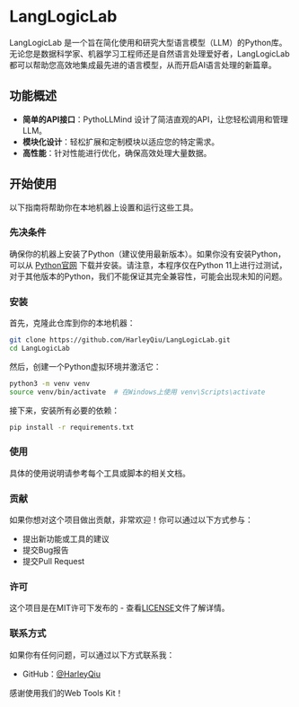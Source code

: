 # LangLogicLab

LangLogicLab 是一个旨在简化使用和研究大型语言模型（LLM）的Python库。无论您是数据科学家、机器学习工程师还是自然语言处理爱好者，LangLogicLab 都可以帮助您高效地集成最先进的语言模型，从而开启AI语言处理的新篇章。

## 功能概述

- **简单的API接口**：PythoLLMind 设计了简洁直观的API，让您轻松调用和管理LLM。
- **模块化设计**：轻松扩展和定制模块以适应您的特定需求。
- **高性能**：针对性能进行优化，确保高效处理大量数据。

## 开始使用

以下指南将帮助你在本地机器上设置和运行这些工具。

### 先决条件

确保你的机器上安装了Python（建议使用最新版本）。如果你没有安装Python，可以从 [Python官网](https://www.python.org/) 下载并安装。请注意，本程序仅在Python 11上进行过测试，对于其他版本的Python，我们不能保证其完全兼容性，可能会出现未知的问题。

### 安装

首先，克隆此仓库到你的本地机器：

```bash
git clone https://github.com/HarleyQiu/LangLogicLab.git
cd LangLogicLab
```

然后，创建一个Python虚拟环境并激活它：
```bash
python3 -m venv venv
source venv/bin/activate  # 在Windows上使用 venv\Scripts\activate
```

接下来，安装所有必要的依赖：

```bash
pip install -r requirements.txt
```

### 使用
具体的使用说明请参考每个工具或脚本的相关文档。

### 贡献
如果你想对这个项目做出贡献，非常欢迎！你可以通过以下方式参与：

- 提出新功能或工具的建议
- 提交Bug报告
- 提交Pull Request

### 许可
这个项目是在MIT许可下发布的 - 查看[LICENSE](https://github.com/HarleyQiu/LangLogicLab/blob/master/LICENSE)文件了解详情。

### 联系方式
如果你有任何问题，可以通过以下方式联系我：

- GitHub：[@HarleyQiu](https://github.com/HarleyQiu)

感谢使用我们的Web Tools Kit！
